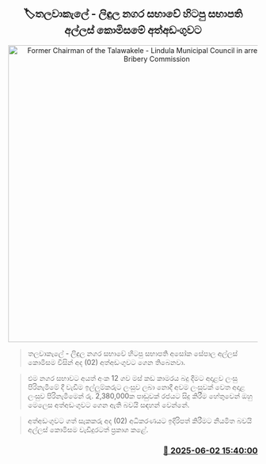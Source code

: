 <p align='center'><b><h2 align='center' title='Former Chairman of the Talawakele - Lindula Municipal Council in arrested by the Bribery Commission'>🏷තලවාකැලේ - ලිඳුල නගර සභාවේ හිටපු සභාපති අල්ලස් කොමිසමේ අත්අඩංගුවට</h2></b></p>
<p align='center'><img src='https://helakuru.sgp1.cdn.digitaloceanspaces.com/esana/images/lib/arrested2[1].jpg' width='600' alt='Former Chairman of the Talawakele - Lindula Municipal Council in arrested by the Bribery Commission'></p>

> තලවාකැලේ - ලිඳුල නගර සභාවේ හිටපු සභාපති අසෝක සේපාල අල්ලස් කොමිසම විසින් අද (02) අත්අඩංගුවට ගෙන තිබෙනවා.

> එම නගර සභාවට අයත් අංක 12 ගව මස් කඩ කාමරය බදු දීමට අදාළව ලංසු පිරිනැමීමේ දී වැඩිම ඉල්ලුම්කරුට ලංසුව ලබා නොදී අවම ලංසුවක් වෙත අදාළ ලංසුව පිරිනැමීමෙන් රු. 2,380,000ක පාඩුවක් රජයට සිදු කිරීම හේතුවෙන් ඔහු මෙලෙස අත්අඩංගුවට ගෙන ඇති බවයි සඳහන් වෙන්නේ.

> අත්අඩංගුවට ගත් සැකකරු අද (02) අධිකරණයට ඉදිරිපත් කිරීමට නියමිත බවයි අල්ලස් කොමිසම වැඩිදුරටත් ප්‍රකාශ කළේ.



<h3 align='right'><a href='https://www.helakuru.lk/esana/p/110622/'>📅 2025-06-02 15:40:00</a></h3>
